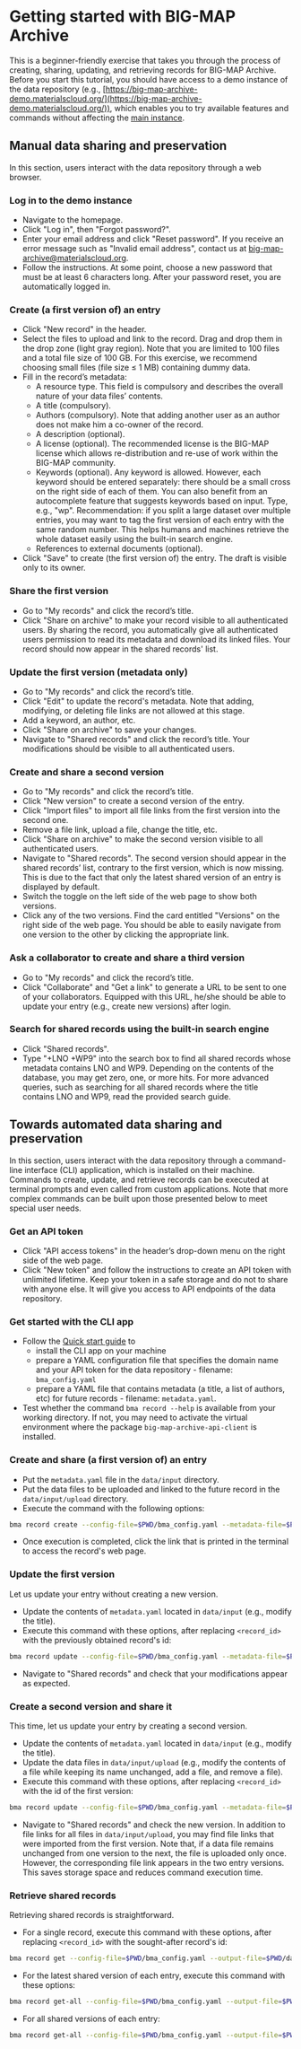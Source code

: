 # Getting started with BIG-MAP Archive

This is a beginner-friendly exercise that takes you through the process of creating, sharing, updating, and retrieving records for BIG-MAP Archive. Before you start this tutorial, you should have access to a demo instance of the data repository (e.g., [https://big-map-archive-demo.materialscloud.org/](https://big-map-archive-demo.materialscloud.org/)), which enables you to try available features and commands without affecting the [main instance](https://archive.big-map.eu/). 

## Manual data sharing and preservation

In this section, users interact with the data repository through a web browser.

### Log in to the demo instance

- Navigate to the homepage.
- Click "Log in", then "Forgot password?".
- Enter your email address and click "Reset password". 
If you receive an error message such as "Invalid email address", contact us at big-map-archive@materialscloud.org.
- Follow the instructions. At some point, choose a new password that must be at least 6 characters long. After your password reset, you are automatically logged in.

### Create (a first version of) an entry

- Click "New record" in the header.
- Select the files to upload and link to the record. Drag and drop them in the drop zone (light gray region). 
Note that you are limited to 100 files and a total file size of 100 GB. 
For this exercise, we recommend choosing small files (file size ≤ 1 MB) containing dummy data.
- Fill in the record’s metadata:
  - A resource type. This field is compulsory and describes the overall nature of your data files’ contents.
  - A title (compulsory).
  - Authors (compulsory). Note that adding another user as an author does not make him a co-owner of the record.
  - A description (optional).
  - A license (optional). The recommended license is the BIG-MAP license which allows re-distribution and re-use of work within the BIG-MAP community.
  - Keywords (optional). Any keyword is allowed. However, each keyword should be entered separately: there should be a small cross on the right side of each of them. You can also benefit from an autocomplete feature that suggests keywords based on input. Type, e.g., "wp". Recommendation: if you split a large dataset over multiple entries, you may want to tag the first version of each entry with the same random number. This helps humans and machines retrieve the whole dataset easily using the built-in search engine. 
  - References to external documents (optional).
- Click "Save" to create (the first version of) the entry. The draft is visible only to its owner.

### Share the first version

- Go to "My records" and click the record’s title.
- Click "Share on archive" to make your record visible to all authenticated users. By sharing the record, you automatically give all authenticated users permission to read its metadata and download its linked files. Your record should now appear in the shared records' list. 

### Update the first version (metadata only)

- Go to "My records" and click the record’s title.
- Click "Edit" to update the record's metadata. Note that adding, modifying, or deleting file links are not allowed at this stage.
- Add a keyword, an author, etc.
- Click "Share on archive" to save your changes.
- Navigate to "Shared records" and click the record’s title. Your modifications should be visible to all authenticated users.

### Create and share a second version

- Go to "My records" and click the record’s title.
- Click "New version" to create a second version of the entry.
- Click "Import files" to import all file links from the first version into the second one.
- Remove a file link, upload a file, change the title, etc.
- Click "Share on archive" to make the second version visible to all authenticated users. 
- Navigate to "Shared records". The second version should appear in the shared records’ list, contrary to the first version, which is now missing. This is due to the fact that only the latest shared version of an entry is displayed by default. 
- Switch the toggle on the left side of the web page to show both versions. 
- Click any of the two versions. Find the card entitled "Versions" on the right side of the web page. You should be able to easily navigate from one version to the other by clicking the appropriate link.

### Ask a collaborator to create and share a third version

- Go to "My records" and click the record’s title.
- Click "Collaborate" and "Get a link" to generate a URL to be sent to one of your collaborators. Equipped with this URL, he/she should be able to update your entry (e.g., create new versions) after login.

### Search for shared records using the built-in search engine

- Click "Shared records".
- Type "+LNO +WP9" into the search box to find all shared records whose metadata contains LNO and WP9. Depending on the contents of the database, you may get zero, one, or more hits. For more advanced queries, such as searching for all shared records where the title contains LNO and WP9, read the provided search guide.

## Towards automated data sharing and preservation

In this section, users interact with the data repository through a command-line interface (CLI) application, which is installed on their machine. Commands to create, update, and retrieve records can be executed at terminal prompts and even called from custom applications. Note that more complex commands can be built upon those presented below to meet special user needs.

### Get an API token

- Click "API access tokens" in the header’s drop-down menu on the right side of the web page.
- Click "New token" and follow the instructions to create an API token with unlimited lifetime. Keep your token in a safe storage and do not to share with anyone else. It will give you access to API endpoints of the data repository. 

### Get started with the CLI app

- Follow the [Quick start guide](https://github.com/materialscloud-org/big-map-archive-api-client#quick-start) to
  - install the CLI app on your machine
  - prepare a YAML configuration file that specifies the domain name and your API token for the data repository - filename: `bma_config.yaml`
  - prepare a YAML file that contains metadata (a title, a list of authors, etc) for future records - filename: `metadata.yaml`.
- Test whether the command `bma record --help` is available from your working directory. If not, you may need to activate the virtual environment where the package `big-map-archive-api-client` is installed.

### Create and share (a first version of) an entry

- Put the `metadata.yaml` file in the `data/input` directory.
- Put the data files to be uploaded and linked to the future record in the `data/input/upload` directory.
- Execute the command with the following options:
```bash
bma record create --config-file=$PWD/bma_config.yaml --metadata-file=$PWD/data/input/metadata.yaml --data-files=$PWD/data/input/upload --publish
```
- Once execution is completed, click the link that is printed in the terminal to access the record's web page.

### Update the first version

Let us update your entry without creating a new version.

- Update the contents of `metadata.yaml` located in `data/input` (e.g., modify the title).
- Execute this command with these options, after replacing `<record_id>` with the previously obtained record's id:
```bash
bma record update --config-file=$PWD/bma_config.yaml --metadata-file=$PWD/data/input/metadata.yaml --data-files=$PWD/data/input/upload --record-id=<record_id> --update-only
```
- Navigate to "Shared records" and check that your modifications appear as expected.

### Create a second version and share it

This time, let us update your entry by creating a second version.

- Update the contents of `metadata.yaml` located in `data/input` (e.g., modify the title).
- Update the data files in `data/input/upload` (e.g., modify the contents of a file while keeping its name unchanged, add a file, and remove a file).
- Execute this command with these options, after replacing `<record_id>` with the id of the first version:
```bash
bma record update --config-file=$PWD/bma_config.yaml --metadata-file=$PWD/data/input/metadata.yaml --data-files=$PWD/data/input/upload --record-id=<record_id> --link-all-files-from-previous --publish
```
- Navigate to "Shared records" and check the new version. In addition to file links for all files in `data/input/upload`, you may find file links that were imported from the first version.
Note that, if a data file remains unchanged from one version to the next, the file is uploaded only once. However, the corresponding file link appears in the two entry versions. This saves storage space and reduces command execution time.

### Retrieve shared records

Retrieving shared records is straightforward. 

- For a single record, execute this command with these options, after replacing `<record_id>` with the sought-after record's id:
```bash
bma record get --config-file=$PWD/bma_config.yaml --output-file=$PWD/data/output/metadata.json --record-id=<record_id>
```
- For the latest shared version of each entry, execute this command with these options:
```bash
bma record get-all --config-file=$PWD/bma_config.yaml --output-file=$PWD/data/output/metadata.json
```
- For all shared versions of each entry:
```bash
bma record get-all --config-file=$PWD/bma_config.yaml --output-file=$PWD/data/output/metadata.json --all-versions
```
